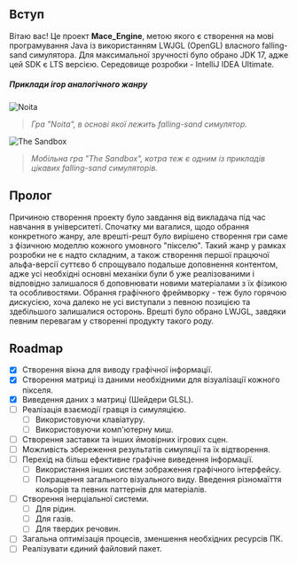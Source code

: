 ## Вступ
Вітаю вас! 
Це проект **Mace_Engine**, метою якого є створення на мові програмування Java із використанням LWJGL (OpenGL) власного falling-sand симулятора. Для максимальної зручності було обрано JDK 17, адже цей SDK є LTS версією. Середовище розробки - IntelliJ IDEA Ultimate.

##### Приклади ігор аналогічного жанру
![Noita](https://user-images.githubusercontent.com/113986988/225435438-28f2d5bb-22aa-43a8-af1e-3a643ecfbf26.png)
>*Гра "Noita", в основі якої лежить falling-sand симулятор.*

![The Sandbox](https://user-images.githubusercontent.com/113986988/225433957-ba371ab3-9c79-47bb-b59e-0406fc95ca99.png)
>*Мобільна гра "The Sandbox", котра теж є одним із прикладів цікавих falling-sand симуляторів.*

## Пролог
Причиною створення проекту було завдання від викладача під час навчання в університеті. Спочатку ми вагалися, щодо обрання конкретного жанру, але врешті-решт було вирішено створення гри саме з фізичною моделлю кожного умовного "пікселю". Такий жанр у рамках розробки не є надто складним, а також створення першої працючої альфа-версії суттєво б спрощувало подальше доповнення контентом, адже усі необхідні основні механіки були б уже реалізованими і відповідно залишалося б доповнювати новими матеріалами з їх фізикою та особливостями. Обрання графічного фреймворку - теж було горячою дискусією, хоча далеко не усі виступали з певною позицією та здебільшого залишалися осторонь. Врешті було обрано LWJGL, завдяки певним перевагам у створенні продукту такого роду.

## Roadmap
- [x] Створення вікна для виводу графічної інформації.
- [x] Створення матриці із даними необхідними для візуалізації кожного пікселя.
- [x] Виведення даних з матриці (Шейдери GLSL).
- [ ] Реалізація взаємодії гравця із симуляцією.
	- [ ] Використовуючи клавіатуру.
	- [ ] Використовуючи комп'ютерну миш.
- [ ] Створення заставки та інших ймовірних ігрових сцен.
- [ ] Можливість збереження результатів симуляції та їх відтворення.
- [ ] Перехід на більш ефективне графічне виведення інформації.
	- [ ] Використання інших систем зображення графічного інтерфейсу.
	- [ ] Покращення загального візуального виду. Введення різномаїття кольорів та певних паттернів для матеріалів.
- [ ] Створення інерціальної системи.
	- [ ] Для рідин.
	- [ ] Для газів.
	- [ ] Для твердих речовин.
- [ ] Загальна оптимізація процесів, зменшення необхідних ресурсів ПК.
- [ ] Реалізувати єдиний файловий пакет.
